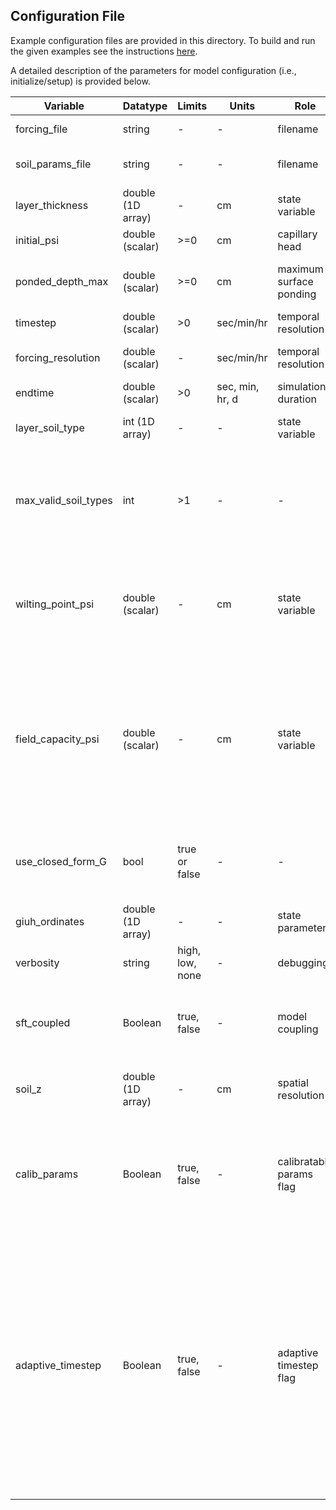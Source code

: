 ## Configuration File
Example configuration files are provided in this directory. To build and run the given examples see the instructions [here](https://github.com/NOAA-OWP/LGAR-C/blob/master/INSTALL.md#build-standalone-mode).

A detailed description of the parameters for model configuration (i.e., initialize/setup) is provided below. 


| Variable | Datatype |  Limits  | Units | Role | Process | Description |
| -------- | -------- | ------ | ----- | ---- | ------- | ----------- |
| forcing_file | string | - | - | filename | - | provides precip. and PET inputs |
| soil_params_file | string | - | - | filename | - | provides soil types with van Genuchton parameters |
| layer_thickness | double (1D array)| - | cm | state variable | - | individual layer thickness (not absolute)|
| initial_psi | double (scalar)| >=0 | cm | capillary head | - | used to initialize layers with a constant head |
| ponded_depth_max | double (scalar)| >=0 | cm | maximum surface ponding | - | the maximum amount of water unavailable for surface drainage, default is set to zero |
| timestep | double (scalar)| >0 | sec/min/hr | temporal resolution | - | timestep of the model |
| forcing_resolution | double (scalar)| - | sec/min/hr | temporal resolution | - | timestep of the forcing data. Recommended value of 3600 seconds. |
| endtime | double (scalar)| >0 | sec, min, hr, d | simulation duration | - | time at which model simulation ends |
| layer_soil_type | int (1D array) | - | - | state variable | - | layer soil type (read from the database file soil_params_file) |
| max_valid_soil_types | int | >1 | - | - | - | maximum number of valid soil types read from the file soil_params_file (default is set to 15; model not valid for soil_type = waterbody, lava, glacier, etc.) |
| wilting_point_psi | double (scalar) | - | cm | state variable | - | wilting point (the amount of water not available for plants) used in computing AET. Suggested value is 15495.0 cm, corresponding to 15 atm. |
| field_capacity_psi | double (scalar) | - | cm | state variable | - | capillary head corresponding to volumetric water content at which gravity drainage becomes slower, used in computing AET. Suggested value is 340.9 cm for most soils, corresponding to 1/3 atm, and 103.3 cm for sands, corresponding to 1/10 atm. |
| use_closed_form_G | bool | true or false | - | - | - | determines whether the numeric integral or closed form for G is used; a value of true will use the closed form. This defaults to false. |
| giuh_ordinates | double (1D array)| - | - | state parameter | - | GIUH ordinates (for giuh based surface runoff) |
| verbosity | string | high, low, none | - | debugging | - | controls IO (screen outputs and writing to disk) |
| sft_coupled | Boolean | true, false | - | model coupling | impacts hydraulic conductivity | couples LASAM to SFT. Coupling to SFT reduces hydraulic conducitivity, and hence infiltration, when soil is frozen|
| soil_z | double (1D array) | - | cm | spatial resolution | - | vertical resolution of the soil column (computational domain of the SFT model) |
| calib_params | Boolean | true, false | - | calibratable params flag | impacts soil properties | If set to true, soil `smcmax`, `smcmin`, `vg_n`, `vg_alpha`, `hydraulic_conductivity`, `field_capacity_psi`, and `ponded_depth_max` are calibrated. defualt is false. vg = van Genuchten, SMC= soil moisture content |
| adaptive_timestep | Boolean | true, false | - | adaptive timestep flag | impacts timestep | If set to true, LGAR will use an internal adaptive timestep, and the above timestep is used as a minimum timestep (recommended value of 300 seconds). The adaptive timestep will never be larger than the forcing resolution. If set to false, LGAR will use the above specified timestep as a fixed timestep. Testing indicates that setting this value to true substantially decreases runtime while negligibly changing the simulation. We recommend this to be set to true. |
